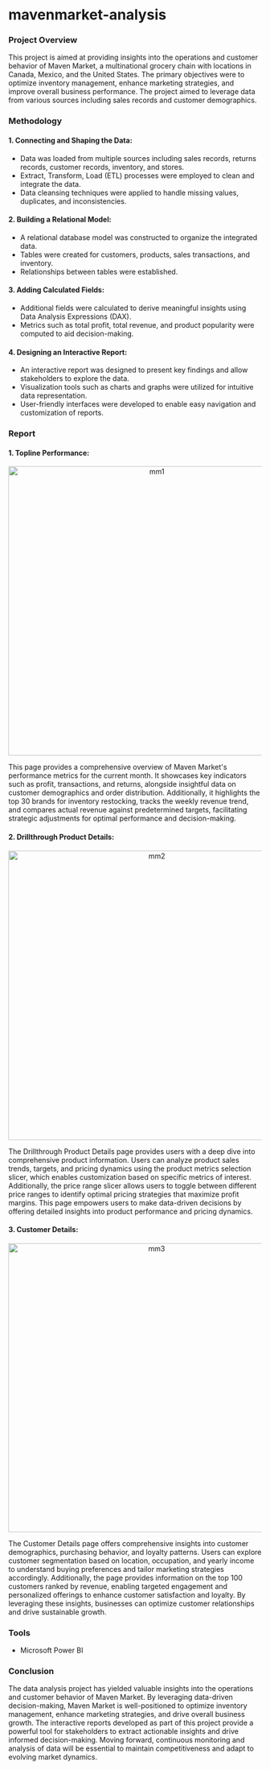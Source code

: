 # mavenmarket-analysis

### Project Overview
This project is aimed at providing insights into the operations and customer behavior of Maven Market, a multinational grocery chain with locations in Canada, Mexico, and the United States. The primary objectives were to optimize inventory management, enhance marketing strategies, and improve overall business performance. The project aimed to leverage data from various sources including sales records and customer demographics.


### Methodology
#### 1. Connecting and Shaping the Data:
- Data was loaded from multiple sources including sales records, returns records, customer records, inventory, and stores.
- Extract, Transform, Load (ETL) processes were employed to clean and integrate the data.
- Data cleansing techniques were applied to handle missing values, duplicates, and inconsistencies.

#### 2. Building a Relational Model:
- A relational database model was constructed to organize the integrated data.
- Tables were created for customers, products, sales transactions, and inventory.
- Relationships between tables were established.

#### 3. Adding Calculated Fields:
- Additional fields were calculated to derive meaningful insights using Data Analysis Expressions (DAX).
- Metrics such as total profit, total revenue, and product popularity were computed to aid decision-making.

#### 4. Designing an Interactive Report:
- An interactive report was designed to present key findings and allow stakeholders to explore the data.
- Visualization tools such as charts and graphs were utilized for intuitive data representation.
- User-friendly interfaces were developed to enable easy navigation and customization of reports.


### Report
#### 1. Topline Performance:
<p align="center" width="100%"><img width="575" alt="mm1" src="https://github.com/saraimdad/mavenmarket-analysis/assets/157117492/e1b6c63a-7139-429e-8d4a-763116a9121d"></p>
This page provides a comprehensive overview of Maven Market's performance metrics for the current month. It showcases key indicators such as profit, transactions, and returns, alongside insightful data on customer demographics and order distribution. Additionally, it highlights the top 30 brands for inventory restocking, tracks the weekly revenue trend, and compares actual revenue against predetermined targets, facilitating strategic adjustments for optimal performance and decision-making.
  
#### 2. Drillthrough Product Details:
<p align="center" width="100%"><img width="575" alt="mm2" src="https://github.com/saraimdad/mavenmarket-analysis/assets/157117492/507e1b8d-24df-4a4f-ac07-1696b046c4f3"></p>
The Drillthrough Product Details page provides users with a deep dive into comprehensive product information. Users can analyze product sales trends, targets, and pricing dynamics using the product metrics selection slicer, which enables customization based on specific metrics of interest. Additionally, the price range slicer allows users to toggle between different price ranges to identify optimal pricing strategies that maximize profit margins. This page empowers users to make data-driven decisions by offering detailed insights into product performance and pricing dynamics.

#### 3. Customer Details:
<p align="center" width="100%"><img width="574" alt="mm3" src="https://github.com/saraimdad/mavenmarket-analysis/assets/157117492/f4b3b750-a72c-4989-ba9c-e0af940ab5f0"></p>
The Customer Details page offers comprehensive insights into customer demographics, purchasing behavior, and loyalty patterns. Users can explore customer segmentation based on location, occupation, and yearly income to understand buying preferences and tailor marketing strategies accordingly. Additionally, the page provides information on the top 100 customers ranked by revenue, enabling targeted engagement and personalized offerings to enhance customer satisfaction and loyalty. By leveraging these insights, businesses can optimize customer relationships and drive sustainable growth.


### Tools
- Microsoft Power BI


### Conclusion
The data analysis project has yielded valuable insights into the operations and customer behavior of Maven Market. By leveraging data-driven decision-making, Maven Market is well-positioned to optimize inventory management, enhance marketing strategies, and drive overall business growth. The interactive reports developed as part of this project provide a powerful tool for stakeholders to extract actionable insights and drive informed decision-making. Moving forward, continuous monitoring and analysis of data will be essential to maintain competitiveness and adapt to evolving market dynamics.
